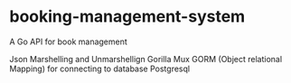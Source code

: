 # booking-management-system

A Go API for book management

Json Marshelling and Unmarshellign
Gorilla Mux
GORM (Object relational Mapping) for connecting to database
Postgresql
